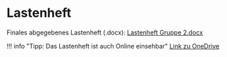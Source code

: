 # Lastenheft

Finales abgegebenes Lastenheft (.docx): [Lastenheft Gruppe 2.docx](https://github.com/gz-bad-erzland-p2/Dokumentation/files/10111380/Lastenheft.Gruppe.2.final_final.docx)

!!! info "Tipp: Das Lastenheft ist auch Online einsehbar"
        [Link zu OneDrive](https://1drv.ms/w/s!Av91Eg2cE4ZlyF6fZIrTmjqHlUDZ?e=TMGxOl)

[^1]: https://github.com/gz-bad-erzland-p2/Dokumentation/files/10111380/Lastenheft.Gruppe.2.final_final.docx (27.02.2023)
[^2]: https://1drv.ms/w/s!Av91Eg2cE4ZlyF6fZIrTmjqHlUDZ?e=TMGxOl (27.02.2023)
